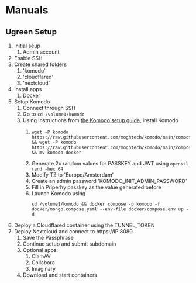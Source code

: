 # Manuals
## Ugreen Setup
1. Initial seup
    1. Admin account
2. Enable SSH
3. Create shared folders
    1. 'komodo'
    2. 'cloudflared'
    3. 'nextcloud'
4. Install apps
    1. Docker
5. Setup Komodo
    1. Connect through SSH
    2. Go to `cd /volume1/komodo`
    3. Using instructions from [the Komodo setup guide](https://komo.do/docs/setup/mongo), install Komodo
        1. ```
           wget -P komodo https://raw.githubusercontent.com/moghtech/komodo/main/compose/mongo.compose.yaml && wget -P komodo https://raw.githubusercontent.com/moghtech/komodo/main/compose/compose.env && mv komodo docker
           ```
        2. Generate 2x random values for PASSKEY and JWT using `openssl rand -hex 64`
        3. Modify TZ to 'Europe/Amsterdam'
        4. Create an admin password 'KOMODO_INIT_ADMIN_PASSWORD'
        5. Fill in Priperhy passkey as the value generated before
        6. Launch Komodo using
           ```
           cd /volume1/komodo && docker compose -p komodo -f docker/mongo.compose.yaml --env-file docker/compose.env up -d
           ```
6. Deploy a Cloudflared container using the TUNNEL_TOKEN
7. Deploy Nextcloud and connect to https://IP:8080
    1. Save the Passphrase
    2. Continue setup and submit subdomain
    3. Optional apps:
        1. ClamAV
        2. Collabora
        3. Imaginary
    4. Download and start containers
